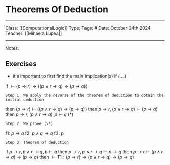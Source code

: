 # Theorems Of Deduction
___
Class: [[ComputationalLogic]]
Type: 
Tags: # 
Date: October 24th 2024
Teacher: [[Mihaela Lupea]]
___

Notes:

## Exercises
- it's important to first find the main implication(s)
if (....)

if $\vdash (p\rightarrow r) \rightarrow ((p\land r \rightarrow q) \rightarrow (p \rightarrow q))$

	Step 1. We apply the reverse of the theorem of deduction to obtain the initial deduction 
then $(p\rightarrow r) \vdash ((p\land r \rightarrow q) \rightarrow (p \rightarrow q))$ 
then $p\rightarrow r, (p\land r \rightarrow q) \vdash (p \rightarrow q)$
then $p\rightarrow r, (p\land r \rightarrow q), p \vdash q$ (\*)

	Step 2. We prove (\*)
f1: $p \rightarrow q$
f2: $p \land q \rightarrow q$ 
f3: p

	Step 3: Theorem of deduction 
if $p \rightarrow r, p \land r \rightarrow q, p \vdash q$
then $p \rightarrow r, p \land r \rightarrow q \vdash p \rightarrow q$
then  $p \rightarrow r \vdash (p \land r \rightarrow q) \rightarrow (p \rightarrow q)$
then $\vdash T1: (p \rightarrow r) \rightarrow (p \land r \rightarrow q) \rightarrow (p \rightarrow q)$
	

